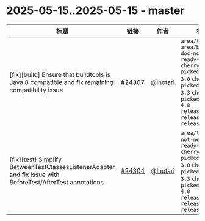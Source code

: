 # 2025-05-15..2025-05-15 - master
| 标题 | 链接 | 作者 | 标签 |
| - | :--: | :--: | - |
| [fix][build] Ensure that buildtools is Java 8 compatible and fix remaining compatibility issue | [#24307](https://github.com/apache/pulsar/pull/24307) | [@lhotari](https://github.com/lhotari) | `area/test` `area/build` `doc-not-needed` `ready-to-test` `cherry-picked/branch-3.0` `cherry-picked/branch-3.3` `cherry-picked/branch-4.0` `release/3.0.12` `release/3.3.7` `release/4.0.5`  | 
| [fix][test] Simplify BetweenTestClassesListenerAdapter and fix issue with BeforeTest/AfterTest annotations | [#24304](https://github.com/apache/pulsar/pull/24304) | [@lhotari](https://github.com/lhotari) | `area/test` `doc-not-needed` `ready-to-test` `cherry-picked/branch-3.0` `cherry-picked/branch-3.3` `cherry-picked/branch-4.0` `release/3.0.12` `release/3.3.7` `release/4.0.5`  | 
